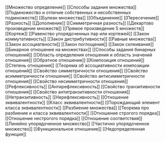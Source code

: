 [[Множество определение]]
[[Способы задания множества]]
[[Подмножество и отличие собственных и несобственных подмножеств]]
[[Булеан множества]]
[[Объединение]]
[[Пересечение]]
[[Разность]]
[[Дополнение]]
[[Симметричная разность]]
[[Декартово произведение множеств]]
[[Прямое произведение 5 множеств]]
[[Кортеж]]
[[Равенство упорядоченных пар или кортежей]]
[[Закон коммутативность]]
[[Закон дистрибутивности]]
[[Равные множества]]
[[Закон ассоциатвности]]
[[Закон поглощения]]
[[Закон склеивания]]
[[Бинарное отношение на множествах]]
[[Способы задания бинарных отношений]]
[[Область определения отношения и область значений отношения]]
[[Обратное отношение]]
[[Композиция отношений]]
[[Степень отношения]]
[[Теорема об ассоциативности композиции отношений]]
[[Свойство симметричности отношения]]
[[Свойство асимметричности отношения]]
[[Свойство антисимметричности отношения]]
[[Свойство несимметричности отношения]]
[[Рефлексивность]]
[[Антирефлексивность]]
[[Свойство транзитивности отношения]]
[[Свойство антитранзитивности отношения]]
[[Нетранзитивность]]
[[Нерефлексивность]]
[[Отношение эквивалентности]]
[[Класс эквивалентности]]
[[Порождающий элемент класса эквивалентности]]
[[Разбиение множества]]
[[Теорема про разбиение и класса эквивалентности]]
[[Отношение строгого порядка]]
[[Отношение нестрогого порядка]]
[[Отношение соответствия]]
[[Линейно упорядоченное множество]]
[[Частично упорядоченное множество]]
[[Функциональное отношение]]
[[Недопределенная функция]]